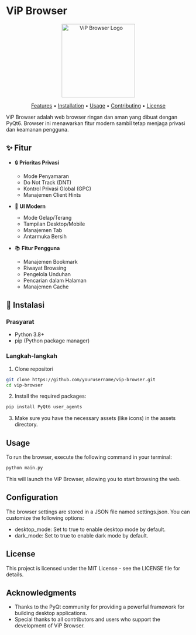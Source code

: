 # ViP Browser

<p align="center">
  <img src="assets/browser_icon.ico" alt="ViP Browser Logo" width="200"/>
</p>

<p align="center">
  <a href="#features">Features</a> •
  <a href="#installation">Installation</a> •
  <a href="#usage">Usage</a> •
  <a href="#contributing">Contributing</a> •
  <a href="#license">License</a>
</p>

ViP Browser adalah web browser ringan dan aman yang dibuat dengan PyQt6. Browser ini menawarkan fitur modern sambil tetap menjaga privasi dan keamanan pengguna.

## ✨ Fitur

- 🔒 **Prioritas Privasi**
  - Mode Penyamaran
  - Do Not Track (DNT)
  - Kontrol Privasi Global (GPC)
  - Manajemen Client Hints

- 🎨 **UI Modern**
  - Mode Gelap/Terang
  - Tampilan Desktop/Mobile
  - Manajemen Tab
  - Antarmuka Bersih

- 📚 **Fitur Pengguna**
  - Manajemen Bookmark
  - Riwayat Browsing
  - Pengelola Unduhan
  - Pencarian dalam Halaman
  - Manajemen Cache

## 🚀 Instalasi

### Prasyarat
- Python 3.8+
- pip (Python package manager)

### Langkah-langkah

1. Clone repositori
```bash
git clone https://github.com/yourusername/vip-browser.git
cd vip-browser
```

2. Install the required packages:

```bash
pip install PyQt6 user_agents
```
3. Make sure you have the necessary assets (like icons) in the assets directory.

## Usage

To run the browser, execute the following command in your terminal:

```bash
python main.py
```
This will launch the ViP Browser, allowing you to start browsing the web.

## Configuration

The browser settings are stored in a JSON file named settings.json. You can customize the following options:

- desktop_mode: Set to true to enable desktop mode by default.
- dark_mode: Set to true to enable dark mode by default.

## License
This project is licensed under the MIT License - see the LICENSE file for details.

## Acknowledgments

- Thanks to the PyQt community for providing a powerful framework for building desktop applications.
- Special thanks to all contributors and users who support the development of ViP Browser.
